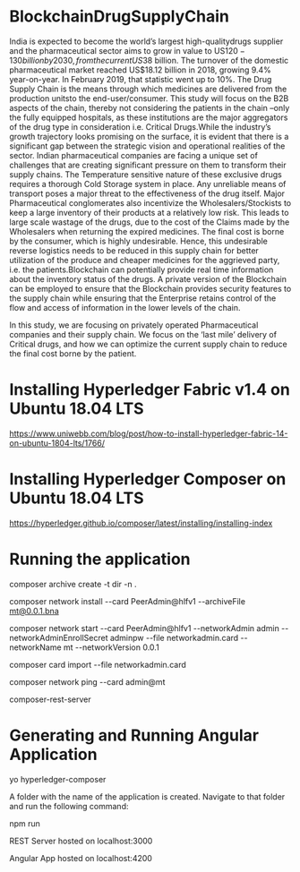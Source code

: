 # BlockchainDrugSupplyChain

India  is  expected  to  become  the  world’s  largest  high-qualitydrugs   supplier   and   the pharmaceutical sector aims to grow in value to US$120-130 billion by 2030, from the current US$38 billion. The turnover of the domestic pharmaceutical market reached US$18.12 billion in 2018, growing 9.4% year-on-year. In February 2019, that statistic went up to 10%. The  Drug  Supply  Chain  is  the  means  through  which  medicines  are  delivered  from  the production  unitsto  the  end-user/consumer.  This  study  will  focus  on  the  B2B  aspects  of  the chain, thereby not considering the patients in the chain –only the fully equipped hospitals, as these institutions are the major aggregators of the drug type in consideration i.e. Critical Drugs.While the industry’s growth trajectory looks promising on the surface, it is evident that there is a significant gap between the strategic vision and operational realities of the sector. Indian pharmaceutical  companies  are  facing  a  unique set  of  challenges  that  are  creating  significant pressure on them to transform their supply chains. The Temperature sensitive nature of these exclusive drugs requires a thorough Cold Storage system in place. Any unreliable means of transport poses a major threat to the effectiveness of the drug itself. Major Pharmaceutical conglomerates also incentivize the Wholesalers/Stockists to  keep  a  large  inventory  of  their  products  at  a  relatively  low  risk.  This  leads  to  large  scale wastage of the drugs, due to the cost of the Claims made by the Wholesalers when returning the expired medicines. The final cost is borne by the consumer, which is highly undesirable. Hence,  this  undesirable  reverse  logistics  needs  to  be  reduced in  this  supply  chain  for  better utilization of the produce and cheaper medicines for the aggrieved party, i.e. the patients.Blockchain  can  potentially  provide  real  time  information  about  the  inventory  status  of  the drugs.  A  private  version  of  the  Blockchain  can  be  employed  to  ensure  that  the  Blockchain provides security features to the supply chain while ensuring that the Enterprise retains control of the flow and access of information in the lower levels of the chain.

In this study, we are focusing on privately operated Pharmaceutical companies and their supply chain. We focus on the ‘last mile’ delivery of Critical drugs, and how we can optimize the current supply chain to reduce the final cost borne by the patient.


# Installing Hyperledger Fabric v1.4 on Ubuntu 18.04 LTS

https://www.uniwebb.com/blog/post/how-to-install-hyperledger-fabric-14-on-ubuntu-1804-lts/1766/


# Installing Hyperledger Composer on Ubuntu 18.04 LTS

https://hyperledger.github.io/composer/latest/installing/installing-index


# Running the application

composer archive create -t dir -n .

composer network install --card PeerAdmin@hlfv1 --archiveFile mt@0.0.1.bna

composer network start --card PeerAdmin@hlfv1 --networkAdmin admin --networkAdminEnrollSecret adminpw --file networkadmin.card --networkName mt --networkVersion 0.0.1

composer card import --file networkadmin.card

composer network ping --card admin@mt

composer-rest-server

# Generating and Running Angular Application

yo hyperledger-composer

A folder with the name of the application is created. Navigate to that folder and run the following command:

npm run



REST Server hosted on localhost:3000

Angular App hosted on localhost:4200



